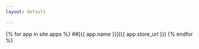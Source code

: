 ```yaml
---
layout: default

---
```


{% for app in site.apps %}
##[{{ app.name }}]({{ app.store_url }})
{% endfor %}
